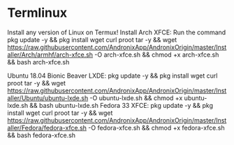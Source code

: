 # Termlinux
Install any version of Linux on Termux! 
Install Arch XFCE: Run the command pkg update -y && pkg install wget curl proot tar -y && wget https://raw.githubusercontent.com/AndronixApp/AndronixOrigin/master/Installer/Arch/armhf/arch-xfce.sh -O arch-xfce.sh && chmod +x arch-xfce.sh && bash arch-xfce.sh 

Ubuntu 18.04 Bionic Beaver LXDE: pkg update -y && pkg install wget curl proot tar -y && wget https://raw.githubusercontent.com/AndronixApp/AndronixOrigin/master/Installer/Ubuntu/ubuntu-lxde.sh -O ubuntu-lxde.sh && chmod +x ubuntu-lxde.sh && bash ubuntu-lxde.sh
Fedora 33 XFCE: pkg update -y && pkg install wget curl proot tar -y && wget https://raw.githubusercontent.com/AndronixApp/AndronixOrigin/master/Installer/Fedora/fedora-xfce.sh -O fedora-xfce.sh && chmod +x fedora-xfce.sh && bash fedora-xfce.sh


